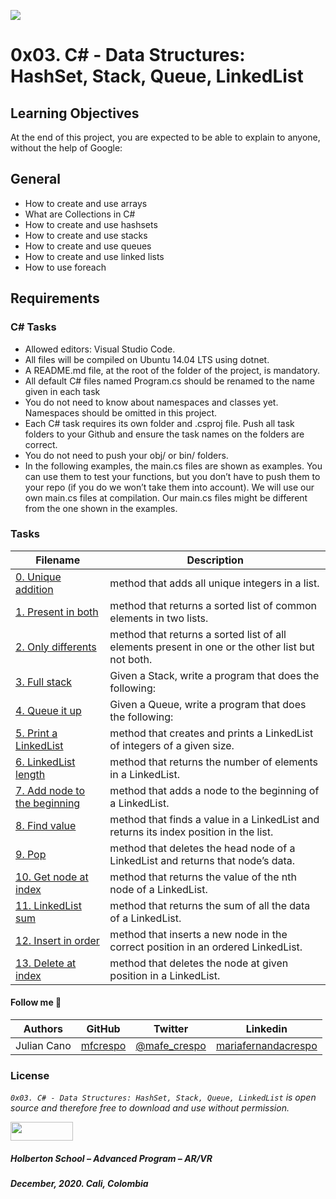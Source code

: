 ![](https://www.cnjobs.dk/drupal/sites/default/files/2019-01/csharp-01.png)

# 0x03. C# - Data Structures: HashSet, Stack, Queue, LinkedList

## Learning Objectives
At the end of this project, you are expected to be able to explain to anyone, without the help of Google:

## General
* How to create and use arrays
* What are Collections in C#
* How to create and use hashsets
* How to create and use stacks
* How to create and use queues
* How to create and use linked lists
* How to use foreach

## Requirements

### C# Tasks
* Allowed editors: Visual Studio Code.
* All files will be compiled on Ubuntu 14.04 LTS using dotnet.
* A README.md file, at the root of the folder of the project, is mandatory.
* All default C# files named Program.cs should be renamed to the name given in each task
* You do not need to know about namespaces and classes yet. Namespaces should be omitted in this project.
* Each C# task requires its own folder and .csproj file. Push all task folders to your Github and ensure the task names on the folders are correct.
* You do not need to push your obj/ or bin/ folders.
* In the following examples, the main.cs files are shown as examples. You can use them to test your functions, but you don’t have to push them to your repo (if you do we won’t take them into account). We will use our own main.cs files at compilation. Our main.cs files might be different from the one shown in the examples.

### Tasks

| **Filename** | **Description** |
|---|---|
| [0. Unique addition](./0-unique_add/) | method that adds all unique integers in a list.  |
| [1. Present in both](./1-common_elements/) | method that returns a sorted list of common elements in two lists.  |
| [2. Only differents](./2-different_elements/) | method that returns a sorted list of all elements present in one or the other list but not both.  |
| [3. Full stack](./3-stack_push_pop/) | Given a Stack<string>, write a program that does the following:  |
| [4. Queue it up](./4-queue_enqueue_dequeue) | Given a Queue<string>, write a program that does the following:  |
| [5. Print a LinkedList](./5-print_linkedlist/) | method that creates and prints a LinkedList of integers of a given size.  |
| [6. LinkedList length](./6-linkedlist_length/) | method that returns the number of elements in a LinkedList.  |
| [7. Add node to the beginning](./7-linkedlist_add/) |  method that adds a node to the beginning of a LinkedList. |
| [8. Find value](./8-linkedlist_find/) | method that finds a value in a LinkedList and returns its index position in the list.  |
| [9. Pop](./9-linkedlist_pop/) | method that deletes the head node of a LinkedList and returns that node’s data.  |
| [10. Get node at index](./10-linkedlist_get_node/) | method that returns the value of the nth node of a LinkedList.  |
| [11. LinkedList sum](./11-linkedlist_sum/) | method that returns the sum of all the data of a LinkedList.  |
| [12. Insert in order](./12-linkedlist_insert/) | method that inserts a new node in the correct position in an ordered LinkedList.  |
| [13. Delete at index](./13-linkedlist_delete/) | method that deletes the node at given position in a LinkedList.

#### Follow me 💬

| Authors | GitHub | Twitter | Linkedin |
| :---: | :---: | :---: | :---: |
| Julian Cano | [mfcrespo](https://github.com/JulianCanoDev) | [@mafe_crespo](https://twitter.com/JulianCanoDev) | [mariafernandacrespo](https://www.linkedin.com/in/juliancanodev/) |

### License
*`0x03. C# - Data Structures: HashSet, Stack, Queue, LinkedList` is open source and therefore free to download and use without permission.*

<a href="url"><img src="https://www.holbertonschool.com/holberton-logo.png" align="middle" width="100" height="30"></a>

##### Holberton School – Advanced Program – AR/VR
##### December, 2020. Cali, Colombia